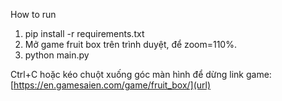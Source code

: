 How to run
1. pip install -r requirements.txt
2. Mở game fruit box trên trình duyệt, để zoom=110%.
3. python main.py

Ctrl+C hoặc kéo chuột xuống góc màn hình để dừng
link game: [https://en.gamesaien.com/game/fruit_box/](url) 
